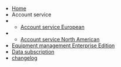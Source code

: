 * [Home](en-us/)
* Account service
* * [Account service European](en-us/AccountEuropean)
* * [Account service North American](en-us/AccountNorthAmerican)
* [Equipment management Enterprise Edition](en-us/DevicesEnterprise)
* [Data subscription](en-us/DataSubscription)
* [changelog](en-us/ChangeLog)
